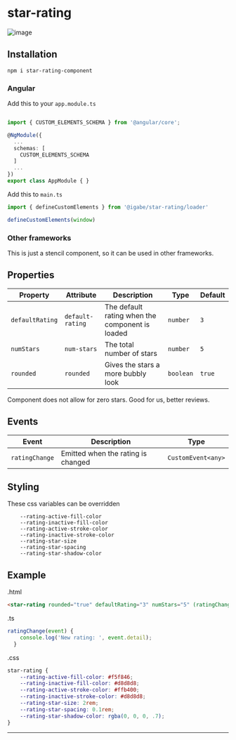 # star-rating

![image](https://drive.google.com/uc?export=view&id=1xSMT5hOSHQPgEMwESSGMnXhQbJvmkiyB)

## Installation 
`npm i star-rating-component`

### Angular

Add this to your `app.module.ts`
```typescript

import { CUSTOM_ELEMENTS_SCHEMA } from '@angular/core';

@NgModule({
  ...
  schemas: [
    CUSTOM_ELEMENTS_SCHEMA
  ]
  ...
})
export class AppModule { }
  ```

Add this to `main.ts`
```Typescript
import { defineCustomElements } from '@igabe/star-rating/loader'

defineCustomElements(window)
```

### Other frameworks

This is just a stencil component, so it can be used in other frameworks.

## Properties

| Property        | Attribute        | Description | Type      | Default |
| --------------- | ---------------- | ----------- | --------- | ------- |
| `defaultRating` | `default-rating` | The default rating when the component is loaded            | `number`  | `3`     |
| `numStars`      | `num-stars`      | The total number of stars           | `number`  | `5`     |
| `rounded`       | `rounded`        | Gives the stars a more bubbly look            | `boolean` | `true`  |


Component does not allow for zero stars. Good for us, better reviews.

## Events

| Event          | Description | Type               |
| -------------- | ----------- | ------------------ |
| `ratingChange` | Emitted when the rating is changed            | `CustomEvent<any>` |



## Styling

These css variables can be overridden 

```
    --rating-active-fill-color 
    --rating-inactive-fill-color 
    --rating-active-stroke-color 
    --rating-inactive-stroke-color 
    --rating-star-size 
    --rating-star-spacing 
    --rating-star-shadow-color 
```

## Example

.html

```html
<star-rating rounded="true" defaultRating="3" numStars="5" (ratingChange)="ratingChange($event)"></star-rating>
```

.ts
```Typescript
ratingChange(event) {
    console.log('New rating: ', event.detail);
  }
```

.css

```css
star-rating {
    --rating-active-fill-color: #f5f846;
    --rating-inactive-fill-color: #d8d8d8;
    --rating-active-stroke-color: #ffb400;
    --rating-inactive-stroke-color: #d8d8d8;
    --rating-star-size: 2rem;
    --rating-star-spacing: 0.1rem;
    --rating-star-shadow-color: rgba(0, 0, 0, .7);
}
```


----------------------------------------------

